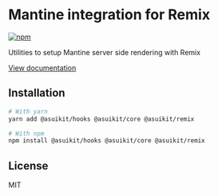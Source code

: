 # Mantine integration for Remix

[![npm](https://img.shields.io/npm/dm/@asuikit/remix)](https://www.npmjs.com/package/@asuikit/remix)

Utilities to setup Mantine server side rendering with Remix

[View documentation](https://srcalienswap.github.io/as-uikit/)

## Installation

```bash
# With yarn
yarn add @asuikit/hooks @asuikit/core @asuikit/remix

# With npm
npm install @asuikit/hooks @asuikit/core @asuikit/remix
```

## License

MIT
